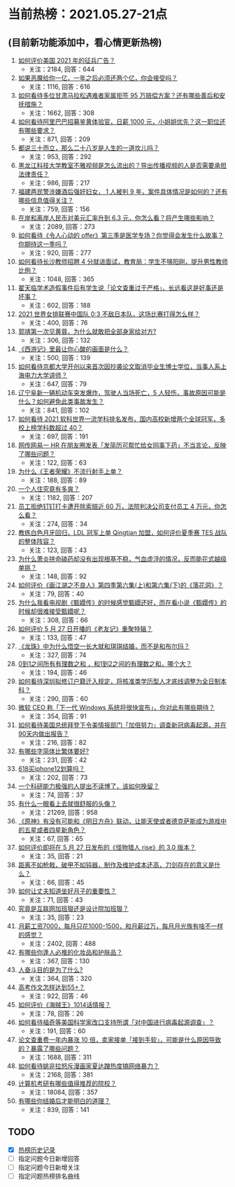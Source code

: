 # 当前热榜：2021.05.27-21点
## (目前新功能添加中，看心情更新热榜)
1. [如何评价美国 2021 年的征兵广告？](https://www.zhihu.com/question/461629217)
    * 关注：2184, 回答：644
2. [如果恶魔给你一亿，一年之后必须还两个亿，你会接受吗？](https://www.zhihu.com/question/392418796)
    * 关注：1116, 回答：616
3. [如何看待多位甘肃马拉松遇难者家属拒签 95 万赔偿方案？还有哪些善后和安抚措施？](https://www.zhihu.com/question/461465423)
    * 关注：1662, 回答：308
4. [如何看待阿里巴巴招募鉴黄体验官，日薪 1000 元，小姐姐优先？这一职位还有哪些要求？](https://www.zhihu.com/question/461654968)
    * 关注：871, 回答：209
5. [都说三十而立，那么二十八岁是人生的一道坎儿吗？](https://www.zhihu.com/question/459368115)
    * 关注：953, 回答：292
6. [黑龙江科技大学教室不雅视频是怎么流出的？导出传播视频的人是否需要承担法律责任？](https://www.zhihu.com/question/461646094)
    * 关注：986, 回答：217
7. [福建两民警涉嫌酒后强奸妇女， 1 人被判 9 年，案件具体情况是如何的？还有哪些信息值得关注？](https://www.zhihu.com/question/461643644)
    * 关注：759, 回答：156
8. [在岸和离岸人民币对美元汇率升到 6.3 元，你怎么看？将产生哪些影响？](https://www.zhihu.com/question/461501137)
    * 关注：2089, 回答：273
9. [如何看待《令人心动的 offer》第三季是医学专场？你觉得会发生什么故事？你期待这一季吗？](https://www.zhihu.com/question/460513460)
    * 关注：920, 回答：277
10. [如何看待长沙教师招聘 4 分就进面试，教育局：学生不够阳刚，提升男性教师比例？](https://www.zhihu.com/question/461547536)
    * 关注：1048, 回答：365
11. [翟天临学术造假事件后有学生说「论文查重过于严格」，长远看这是好事还是坏事？](https://www.zhihu.com/question/461305806)
    * 关注：602, 回答：188
12. [2021 世界女排联赛中国队 0:3 不敌日本队，这场比赛打得怎么样？](https://www.zhihu.com/question/461567305)
    * 关注：400, 回答：76
13. [郭靖第一次见黄蓉，为什么就敢把全部身家给对方?](https://www.zhihu.com/question/423933346)
    * 关注：306, 回答：132
14. [《西游记》里最让你心酸的画面是什么？](https://www.zhihu.com/question/459544693)
    * 关注：500, 回答：139
15. [如何看待京都大学开创以来首次因抄袭论文取消毕业生博士学位，当事人系上海电力大学讲师？](https://www.zhihu.com/question/461424721)
    * 关注：647, 回答：79
16. [辽宁阜新一辆机动车突发爆炸，驾驶人当场死亡，5 人轻伤，事故原因可能是什么？如何避免此类事故发生？](https://www.zhihu.com/question/461279720)
    * 关注：841, 回答：102
17. [如何看待 2021 软科世界一流学科排名发布，国内高校新增两个全球冠军，多校上榜学科数超过 40？](https://www.zhihu.com/question/461491304)
    * 关注：697, 回答：191
18. [网传网易一 HR 在朋友圈发表「发简历可帮忙给女同事下药」不当言论，反映了哪些问题？](https://www.zhihu.com/question/461710464)
    * 关注：122, 回答：63
19. [为什么《王者荣耀》不流行射手上单？](https://www.zhihu.com/question/460375616)
    * 关注：188, 回答：89
20. [一个人住究竟有多爽？](https://www.zhihu.com/question/459287794)
    * 关注：1182, 回答：207
21. [员工拒绝钉钉打卡遭开除索赔近 60 万，法院判决公司支付员工 4 万元，你怎么看？](https://www.zhihu.com/question/461485904)
    * 关注：274, 回答：34
22. [教练白色月牙回归，LDL 冠军上单 Qingtian 加盟，如何评价夏季赛 TES 战队的整体阵容？](https://www.zhihu.com/question/461563164)
    * 关注：123, 回答：43
23. [为什么萧炎拼命磕药却没有出现根基不稳，气血虚浮的情况，反而能花式越级单挑？](https://www.zhihu.com/question/461264979)
    * 关注：148, 回答：92
24. [如何评价《画江湖之不良人》第四季第六集(上)和第六集(下)的《落花洞》？](https://www.zhihu.com/question/460592898)
    * 关注：79, 回答：40
25. [为什么我看电视剧《甄嬛传》的时候感觉甄嬛还好，而在看小说《甄嬛传》的时候却很难接受甄嬛呢？](https://www.zhihu.com/question/380788784)
    * 关注：308, 回答：66
26. [如何评价 5 月 27 日开播的《老友记》重聚特辑？](https://www.zhihu.com/question/461638513)
    * 关注：133, 回答：47
27. [《龙珠》中为什么悟空一长大就和琪琪结婚，而不是和布尔玛？](https://www.zhihu.com/question/295712652)
    * 关注：327, 回答：74
28. [0到1之间所有有理数之和 ，和1到2之间的有理数之和，哪个大？](https://www.zhihu.com/question/454607643)
    * 关注：194, 回答：46
29. [如何看待深圳拟修订户籍迁入规定，将核准类学历型人才底线调整为全日制本科？](https://www.zhihu.com/question/461483001)
    * 关注：290, 回答：60
30. [微软 CEO 称「下一代 Windows 系统将很快宣布」，你对此有哪些期待？](https://www.zhihu.com/question/461439249)
    * 关注：354, 回答：91
31. [如何看待美国总统拜登下令美情报部门「加倍努力」调查新冠病毒起源，并在90天内做出报告？](https://www.zhihu.com/question/461618517)
    * 关注：216, 回答：82
32. [有哪些字简体比繁体要好?](https://www.zhihu.com/question/459988186)
    * 关注：231, 回答：42
33. [618买iphone12划算吗？](https://www.zhihu.com/question/458591246)
    * 关注：202, 回答：73
34. [一个科研能力极强的人提出不读博了，该如何挽留？](https://www.zhihu.com/question/461395135)
    * 关注：74, 回答：37
35. [有什么一眼看上去就很舒服的头像？](https://www.zhihu.com/question/377658010)
    * 关注：21269, 回答：958
36. [《原神》有没有可能和《明日方舟》联动，让能天使或者德克萨斯成为游戏中的五星或者四星新角色？](https://www.zhihu.com/question/461119055)
    * 关注：67, 回答：65
37. [如何评价即将在 5 月 27 日发布的《怪物猎人 rise》的 3.0 版本？](https://www.zhihu.com/question/461583640)
    * 关注：35, 回答：21
38. [距离不如枪戟，破甲不如钝器，制作及维护成本还高，刀剑存在的意义是什么？](https://www.zhihu.com/question/458992980)
    * 关注：66, 回答：45
39. [如何让丈夫知道坐好月子的重要性？](https://www.zhihu.com/question/457993190)
    * 关注：71, 回答：43
40. [究竟是互联网加班狠还是设计院加班狠？](https://www.zhihu.com/question/461283075)
    * 关注：35, 回答：23
41. [月薪工资7000，每月只花1000-1500，和月薪过万，每月月光族有啥不一样的感觉？](https://www.zhihu.com/question/392697045)
    * 关注：2402, 回答：488
42. [有哪些你逢人必推的化妆品和护肤品？](https://www.zhihu.com/question/456607214)
    * 关注：367, 回答：130
43. [人奋斗目的是为了什么?](https://www.zhihu.com/question/459060034)
    * 关注：364, 回答：320
44. [高考作文怎样达到55+？](https://www.zhihu.com/question/312917647)
    * 关注：922, 回答：46
45. [如何评价《海贼王》1014话情报？](https://www.zhihu.com/question/461380580)
    * 关注：78, 回答：26
46. [如何看待福奇等美国科学家改口支持所谓「对中国进行病毒起源调查」？](https://www.zhihu.com/question/461340656)
    * 关注：191, 回答：60
47. [论文查重费一年内暴涨 10 倍，卖家接单「接到手软」，可能是什么原因导致的？暴露了哪些问题？](https://www.zhihu.com/question/461522508)
    * 关注：1688, 回答：311
48. [如何看待姚非拉怒斥漫画家夏达蹭热度搞网络暴力？](https://www.zhihu.com/question/461513866)
    * 关注：2168, 回答：381
49. [计算机考研有哪些值得推荐的院校？](https://www.zhihu.com/question/41164706)
    * 关注：18084, 回答：357
50. [有哪些你结婚后才能明白的道理？](https://www.zhihu.com/question/454665844)
    * 关注：839, 回答：141
## TODO
* [x] [热榜历史记录](hot_history/AllHot.md)
* [ ] 指定问题今日新增回答
* [ ] 指定问题今日新增关注
* [ ] 指定问题热榜排名曲线
